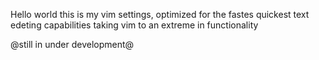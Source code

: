  Hello world
 this is my vim settings, optimized for the fastes quickest text edeting 
 capabilities taking vim to an extreme in functionality 

 @still in under development@
